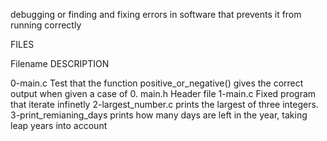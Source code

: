 debugging or finding and fixing errors in software that prevents it from running correctly

FILES

Filename            DESCRIPTION

0-main.c            Test that the function positive_or_negative() gives the correct output when given a case of 0.
main.h              Header file
1-main.c            Fixed program that iterate infinetly
2-largest_number.c            prints the largest of three integers.
3-print_remianing_days       prints how many days are left in the year, taking leap years into account
